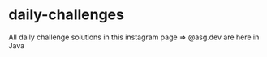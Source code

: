 # daily-challenges
All daily challenge solutions in this instagram page => @asg.dev are here in Java
